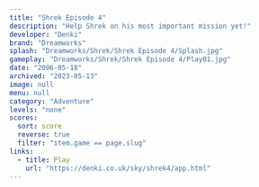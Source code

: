 ```yaml
---
title: "Shrek Episode 4"
description: "Help Shrek on his most important mission yet!"
developer: "Denki"
brand: "Dreamworks"
splash: "Dreamworks/Shrek/Shrek Episode 4/Splash.jpg"
gameplay: "Dreamworks/Shrek/Shrek Episode 4/Play01.jpg"
date: "2006-05-18"
archived: "2023-05-13"
image: null
menu: null
category: "Adventure"
levels: "none"
scores:
  sort: score
  reverse: true
  filter: "item.game == page.slug"
links:
  - title: Play
    url: "https://denki.co.uk/sky/shrek4/app.html"
---
```

